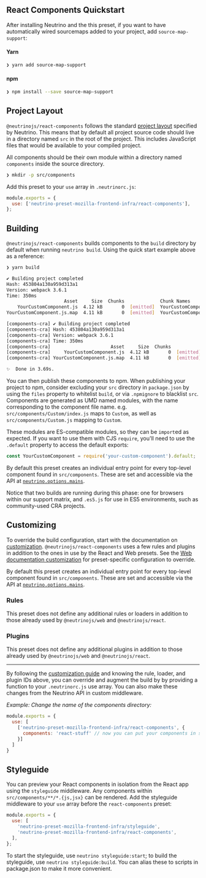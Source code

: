 ## React Components Quickstart

After installing Neutrino and the this preset, if you want to have automatically
wired sourcemaps added to your project, add `source-map-support`:

#### Yarn

```bash
❯ yarn add source-map-support
```

#### npm

```bash
❯ npm install --save source-map-support
```

## Project Layout

`@neutrinojs/react-components` follows the standard [project layout](https://neutrino.js.org/project-layout)
specified by Neutrino. This means that by default all project source code should live in a directory named `src` in the
root of the project. This includes JavaScript files that would be available to your compiled project.

All components should be their own module within a directory named `components` inside the source directory.

```bash
❯ mkdir -p src/components
```

Add this preset to your `use` array in `.neutrinorc.js`:

```js
module.exports = {
  use: ['neutrino-preset-mozilla-frontend-infra/react-components'],
};
```

## Building

`@neutrinojs/react-components` builds components to the `build` directory by default when running `neutrino build`.
Using the quick start example above as a reference:

```bash
❯ yarn build

✔ Building project completed
Hash: 453804a130a959d313a1
Version: webpack 3.6.1
Time: 350ms
                     Asset     Size  Chunks             Chunk Names
    YourCustomComponent.js  4.12 kB       0  [emitted]  YourCustomComponent
YourCustomComponent.js.map  4.11 kB       0  [emitted]  YourCustomComponent

[components-cra] ✔ Building project completed
[components-cra] Hash: 453804a130a959d313a1
[components-cra] Version: webpack 3.6.1
[components-cra] Time: 350ms
[components-cra]                      Asset     Size  Chunks             Chunk Names
[components-cra]     YourCustomComponent.js  4.12 kB       0  [emitted]  YourCustomComponent
[components-cra] YourCustomComponent.js.map  4.11 kB       0  [emitted]  YourCustomComponent

✨  Done in 3.69s.
```

You can then publish these components to npm. When publishing your project to npm, consider excluding your `src`
directory in `package.json` by using the `files` property to whitelist `build`, or via `.npmignore` to blacklist `src`.
Components are generated as UMD named modules, with the name corresponding to the component file name. e.g.
`src/components/Custom/index.js` maps to `Custom`, as well as `src/components/Custom.js` mapping to `Custom`.

These modules are ES-compatible modules, so they can be `import`ed as expected. If you want to use them with CJS
`require`, you'll need to use the `.default` property to access the default exports:

```js
const YourCustomComponent = require('your-custom-component').default;
```

By default this preset creates an individual entry point for every top-level component found in `src/components`. These
are set and accessible via the API at [`neutrino.options.mains`](https://neutrino.js.org/api#optionsmains).

Notice that two builds are running during this phase: one for browsers within our support matrix,
and `.es5.js` for use in ES5 environments, such as community-used CRA projects.

## Customizing

To override the build configuration, start with the documentation on [customization](https://neutrino.js.org/customization).
`@neutrinojs/react-components` uses a few rules and plugins in addition to the ones in use by the React and Web presets.
See the [Web documentation customization](https://neutrino.js.org/packages/web#customizing)
for preset-specific configuration to override.

By default this preset creates an individual entry point for every top-level component found in `src/components`. These
are set and accessible via the API at [`neutrino.options.mains`](https://neutrino.js.org/api#optionsmains).

### Rules

This preset does not define any additional rules or loaders in addition to those already used
by `@neutrinojs/web` and `@neutrinojs/react`.

### Plugins

This preset does not define any additional plugins in addition to those already used
by `@neutrinojs/web` and `@neutrinojs/react`.

---

By following the [customization guide](https://neutrino.js.org/customization) and knowing the rule, loader, and plugin IDs above,
you can override and augment the build by by providing a function to your `.neutrinorc.js` use array. You can also
make these changes from the Neutrino API in custom middleware.

_Example: Change the name of the components directory:_

```js
module.exports = {
  use: [
    ['neutrino-preset-mozilla-frontend-infra/react-components', {
      components: 'react-stuff' // now you can put your components in src/react-stuff/
    }]
  ]
}
```

## Styleguide

You can preview your React components in isolation from the React app using the `styleguide` middleware.
Any components within `src/components/**/*.{js,jsx}` can be rendered. Add the
styleguide middleware to your `use` array before the `react-components` preset:

```js
module.exports = {
  use: [
    'neutrino-preset-mozilla-frontend-infra/styleguide',
    'neutrino-preset-mozilla-frontend-infra/react-components',
  ],
};
```

To start the styleguide, use `neutrino styleguide:start`; to build the styleguide,
use `neutrino styleguide:build`. You can alias these to scripts in package.json
to make it more convenient.
